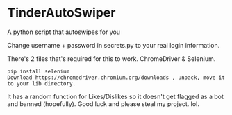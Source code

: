 # TinderAutoSwiper
A python script that autoswipes for you

Change username + password in secrets.py to your real login information.

There's 2 files that's required for this to work.
    ChromeDriver & Selenium.
        
    pip install selenium
    Download https://chromedriver.chromium.org/downloads , unpack, move it to your lib directory.
    
 It has a random function for Likes/Dislikes so it doesn't get flagged as a bot and banned (hopefully).
 Good luck and please steal my project. lol.
